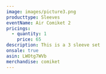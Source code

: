 ```yaml
---
image: images/picture3.png
producttype: Sleeves
eventName: Air Comiket 2
pricings:
  - quantity: 1
    price: 65
description: This is a 3 sleeve set
onsale: true
asin: LWOtg7WVb
merchandise: comiket
---
```

